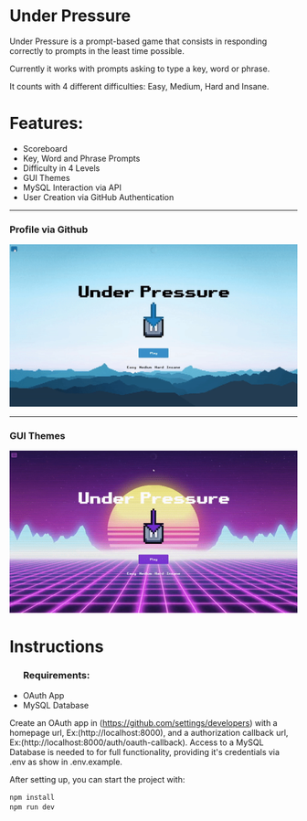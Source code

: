 # Under Pressure

Under Pressure is a prompt-based game that consists in responding correctly to prompts in the least time possible.

Currently it works with prompts asking to type a key, word or phrase.

It counts with 4 different difficulties: Easy, Medium, Hard and Insane.



<h1>Features:</h1>

<ul>
    <li>Scoreboard</li>
    <li>Key, Word and Phrase Prompts</li>
    <li>Difficulty in 4 Levels</li>
    <li>GUI Themes</li>
    <li>MySQL Interaction via API</li>
    <li>User Creation via GitHub Authentication</li>
</ul>

-----

<h3>Profile via Github</h3>
<img src="src/images/profile.gif" title="Profile via Github"></img>

-----

<h3>GUI Themes</h3>
<img src="src/images/theme.gif" title="GUI Themes"></img>


<h1>Instructions</h1>

<ul><h3>Requirements:</h3> 
    <li>OAuth App</li>
    <li>MySQL Database</li>
</ul>


Create an OAuth app in (https://github.com/settings/developers) with a homepage url, Ex:(http://localhost:8000), and a authorization callback url, Ex:(http://localhost:8000/auth/oauth-callback).
Access to a MySQL Database is needed to for full functionality, providing it's credentials via .env as show in .env.example.

After setting up, you can start the project with: 

```bash
npm install
npm run dev
```

